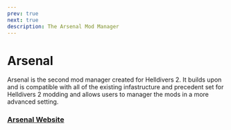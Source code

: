 ```yaml
---
prev: true
next: true
description: The Arsenal Mod Manager
---
```


# Arsenal

Arsenal is the second mod manager created for Helldivers 2. It builds upon and is compatible with all of the existing infastructure and precedent set for Helldivers 2 modding and allows users to manager the mods in a more advanced setting.

### [Arsenal Website](https://rsnl.gg/)